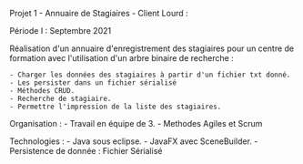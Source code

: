 Projet 1 - Annuaire de Stagiaires - Client Lourd : 

Période I : Septembre 2021

Réalisation d'un annuaire d'enregistrement des stagiaires 
pour un centre de formation avec l'utilisation d'un arbre binaire de recherche :

	- Charger les données des stagiaires à partir d'un fichier txt donné.
	- Les persister dans un fichier sérialisé 
	- Méthodes CRUD.
	- Recherche de stagiaire.
	- Permettre l'impression de la liste des stagiaires.


Organisation :
	- Travail en équipe de 3.
	- Methodes Agiles et Scrum

Technologies :
	- Java sous eclipse.
	- JavaFX avec SceneBuilder.
	- Persistence de donnée : Fichier Sérialisé
